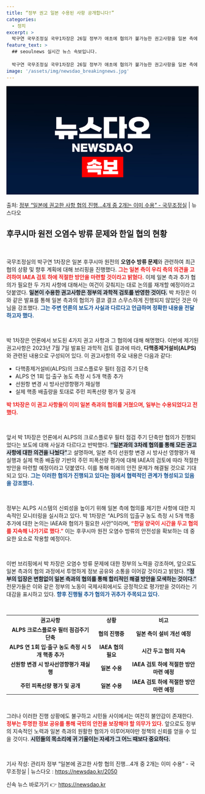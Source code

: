 ```yaml
---
title: “정부 권고 일본 수용된 사항 공개합니다!”
categories:
  - 정치
excerpt: >
  박구연 국무조정실 국무1차장은 26일 정부가 애초에 협의가 불가능한 권고사항을 일본 측에 제기했다거나 협의에…
feature_text: >
  ## seoulnews 실시간 뉴스 속보입니다.

  박구연 국무조정실 국무1차장은 26일 정부가 애초에 협의가 불가능한 권고사항을 일본 측에 제기했다거나 협의에…
image: '/assets/img/newsdao_breakingnews.jpg'
---
```


![뉴스다오 속보](/assets/img/newsdao_breakingnews.jpg)

<p>출처: <a href="https://newsdao.kr/2050" rel="dofollow">정부 “일본에 권고한 사항 협의 진행…4개 중 2개는 이미 수용”  - 국무조정실</a> | 뉴스다오</p>

<h2 data-ke-size="size26">후쿠시마 원전 오염수 방류 문제와 한일 협의 현황</h2>

<p data-ke-size="size16">&nbsp;</p>

국무조정실의 박구연 1차장은 일본 후쿠시마 원전의 <b>오염수 방류 문제</b>와 관련하여 최근 협의 상황 및 향후 계획에 대해 브리핑을 진행했다. <b><span style="color: #ee2323;">그는 일본 측이 우리 측의 의견을 고려하여 IAEA 검토 하에 적절한 방안을 마련할 것이라고 밝혔다.</span></b> 이제 일본 측과 추가 협의가 필요한 두 가지 사항에 대해서는 여건이 갖춰지는 대로 논의를 재개할 예정이라고 덧붙였다. <b><span style="background-color: #21538527;">일본이 수용한 권고사항은 정부의 과학적 검토를 반영한 것이다.</span></b> 박 차장은 이와 같은 발표를 통해 일본 측과의 협의가 결코 결코 스무스하게 진행되지 않았던 것은 아님을 강조했다. <b><span style="color: #1a5490;">그는 주변 언론의 보도가 사실과 다르다고 언급하며 정확한 내용을 전달하고자 했다.</span></b>

<p data-ke-size="size16">&nbsp;</p>

박 1차장은 언론에서 보도된 4가지 권고 사항과 그 협의에 대해 해명했다. 이번에 제기된 권고사항은 2023년 7월 7일 발표된 과학적 검토 결과에 따라, <b>다핵종제거설비(ALPS)</b>와 관련된 내용으로 구성되어 있다. 이 권고사항의 주요 내용은 다음과 같다: 
<ul>
<li>다핵종제거설비(ALPS)의 크로스플로우 필터 점검 주기 단축</li>
<li>ALPS 연 1회 입·출구 농도 측정 시 5개 핵종 추가</li>
<li>선원항 변경 시 방사선영향평가 재실행</li>
<li>실제 핵종 배출량을 토대로 주민 피폭선량 평가 및 공개</li>
</ul>
<b><span style="color: #ee2323;">박 1차장은 이 권고 사항들이 이미 일본 측과의 협의를 거쳤으며, 일부는 수용되었다고 전했다.</span></b>

<p data-ke-size="size16">&nbsp;</p>

앞서 박 1차장은 언론에서 ALPS의 크로스플로우 필터 점검 주기 단축만 협의가 진행되었다는 보도에 대해 사실과 다르다고 반박했다. <b><span style="background-color: #21538527;">“일본과의 3차례 협의를 통해 모든 권고 사항에 대한 의견을 나눴다”</span></b>고 설명하며, 일본 측이 선원항 변경 시 방사선 영향평가 재실행과 실제 핵종 배출량 기반의 주민 피폭선량 평가에 대해 IAEA의 검토에 따라 적절한 방안을 마련할 예정이라고 덧붙였다. 이를 통해 미래의 안전 문제가 해결될 것으로 기대되고 있다. <b><span style="color: #1a5490;">그는 이러한 협의가 진행되고 있다는 점에서 협력적인 관계가 형성되고 있음을 강조했다.</span></b>

<p data-ke-size="size16">&nbsp;</p>

정부는 ALPS 시스템의 신뢰성을 높이기 위해 일본 측에 협의를 제기한 사항에 대한 지속적인 모니터링을 실시하고 있다. 박 1차장은 “ALPS의 입출구 농도 측정 시 5개 핵종 추가에 대한 논의는 IAEA와 협의가 필요한 사안”이라며, <b><span style="color: #ee2323;">“한일 양국이 시간을 두고 협의를 지속해 나가기로 했다.”</span></b> 이는 후쿠시마 원전 오염수 방류의 안전성을 확보하는 데 중요한 요소로 작용할 예정이다.

<p data-ke-size="size16">&nbsp;</p>

이번 브리핑에서 박 차장은 오염수 방류 문제에 대한 정부의 노력을 강조하며, 앞으로도 일본 측과의 협의 과정에서 투명하게 정보 공유와 소통을 이어갈 것이라고 밝혔다. <b><span style="background-color: #21538527;">“정부의 입장은 변함없이 일본 측과의 협의를 통해 합리적인 해결 방안을 모색하는 것이다.”</span></b> 전문가들은 이와 같은 정부의 노동이 국제사회에서도 긍정적으로 평가받을 것이라는 기대감을 표시하고 있다. <b><span style="color: #1a5490;">향후 진행될 추가 협의가 귀추가 주목되고 있다.</span></b>

<p data-ke-size="size16">&nbsp;</p>

<article>
<table style="width: 100%;">
<tr>
<td style="text-align: center; height: 17px;"><b>권고사항</b></td>
<td style="text-align: center; height: 17px;"><b>상황</b></td>
<td style="text-align: center; height: 17px;"><b>비고</b></td>
</tr>
<tr>
<td style="text-align: center; height: 17px;"><b>ALPS 크로스플로우 필터 점검주기 단축</b></td>
<td style="text-align: center; height: 17px;"><b>협의 진행중</b></td>
<td style="text-align: center; height: 17px;"><b>일본 측이 설비 개선 예정</b></td>
</tr>
<tr>
<td style="text-align: center; height: 17px;"><b>ALPS 연 1회 입·출구 농도 측정 시 5개 핵종 추가</b></td>
<td style="text-align: center; height: 17px;"><b>IAEA 협의 필요</b></td>
<td style="text-align: center; height: 17px;"><b>시간 두고 협의 지속</b></td>
</tr>
<tr>
<td style="text-align: center; height: 17px;"><b>선원항 변경 시 방사선영향평가 재실행</b></td>
<td style="text-align: center; height: 17px;"><b>일본 수용</b></td>
<td style="text-align: center; height: 17px;"><b>IAEA 검토 하에 적절한 방안 마련 예정</b></td>
</tr>
<tr>
<td style="text-align: center; height: 17px;"><b>주민 피폭선량 평가 및 공개</b></td>
<td style="text-align: center; height: 17px;"><b>일본 수용</b></td>
<td style="text-align: center; height: 17px;"><b>IAEA 검토 하에 적절한 방안 마련 예정</b></td>
</tr>
</table>
</article>

<p data-ke-size="size16">&nbsp;</p>

그러나 이러한 진행 상황에도 불구하고 시민들 사이에서는 여전히 불안감이 존재한다. <b><span style="color: #ee2323;">정부는 투명한 정보 공유를 통해 국민의 안전을 보장해야 할 의무가 있다.</span></b> 앞으로도 정부의 지속적인 노력과 일본 측과의 원활한 협의가 이루어져야만 정책의 신뢰를 얻을 수 있을 것이다. <b><span style="background-color: #21538527;">시민들의 목소리에 귀 기울이는 자세가 그 어느 때보다 중요하다.</span></b> 

<p data-ke-size="size16">&nbsp;</p>

기사 작성: 관리자 정부 “일본에 권고한 사항 협의 진행…4개 중 2개는 이미 수용” - 국무조정실 | 뉴스다오 : https://newsdao.kr/2050 

신속 뉴스 바로가기 👉 <a href="https://newsdao.kr" rel="dofollow">https://newsdao.kr</a>



